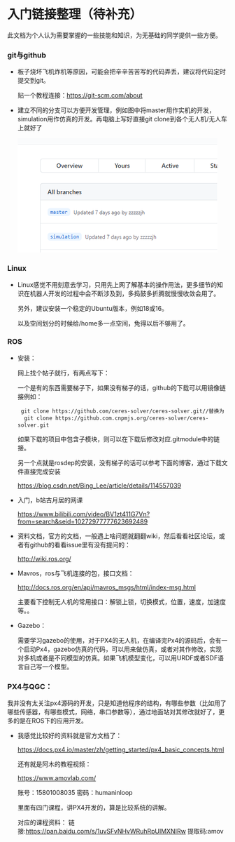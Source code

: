# 入门链接整理（待补充）

此文档为个人认为需要掌握的一些技能和知识，为无基础的同学提供一些方便。

### git与github

- 板子烧坏飞机炸机等原因，可能会把辛辛苦苦写的代码弄丢，建议将代码定时提交到git。

  贴一个教程连接：https://git-scm.com/about

- 建立不同的分支可以方便开发管理，例如图中将master用作实机的开发，simulation用作仿真的开发。再电脑上写好直接git clone到各个无人机/无人车上就好了

  ![image-20210809124403962](images\image-20210809124403962.png)

### Linux

- Linux感觉不用刻意去学习，只用先上网了解基本的操作用法，更多细节的知识在机器人开发的过程中会不断涉及到，多捣鼓多折腾就慢慢收敛会用了。<!--其实操作系统的知识是比较需要的，包括PX4上的实时操作系统，知识点都是相通的-->

  另外，建议安装一个稳定的Ubuntu版本，例如18或16。

  以及空间划分的时候给/home多一点空间，免得以后不够用了。



### ROS

- 安装：

  网上找个帖子就行，有两点写下：

  一个是有的东西需要梯子下，如果没有梯子的话，github的下载可以用镜像链接例如：

  ```
   git clone https://github.com/ceres-solver/ceres-solver.git//替换为
    git clone https://github.com.cnpmjs.org/ceres-solver/ceres-solver.git
  ```

  如果下载的项目中包含子模块，则可以在下载后修改对应.gitmodule中的链接。

  

  另一个点就是rosdep的安装，没有梯子的话可以参考下面的博客，通过下载文件直接完成安装

  https://blog.csdn.net/Bing_Lee/article/details/114557039

- 入门，b站古月居的网课

  https://www.bilibili.com/video/BV1zt411G7Vn?from=search&seid=10272977777623692489

- 资料文档，官方的文档，一般遇上啥问题就翻翻wiki，然后看看社区论坛，或者有github的看看issue里有没有提问的：

  http://wiki.ros.org/

- Mavros，ros与飞机连接的包，接口文档：

  http://docs.ros.org/en/api/mavros_msgs/html/index-msg.html

  主要看下控制无人机的常用接口：解锁上锁，切换模式，位置，速度，加速度等。。

- Gazebo：

  需要学习gazebo的使用，对于PX4的无人机，在编译完Px4的源码后，会有一个启动Px4，gazebo仿真的代码，可以用来做仿真，或者对其作修改，实现对多机或者是不同模型的仿真。如果飞机模型变化，可以用URDF或者SDF语言自己写一个模型。

### PX4与QGC：

我并没有太关注px4源码的开发，只是知道他程序的结构，有哪些参数（比如用了哪些传感器，有哪些模式，网络，串口参数等），通过地面站对其修改就好了，更多的是在ROS下的应用开发。

- 我感觉比较好的资料就是官方文档了：

  https://docs.px4.io/master/zh/getting_started/px4_basic_concepts.html

  还有就是阿木的教程视频：

  https://www.amovlab.com/

  账号：15801008035     密码：humaninloop

  里面有四门课程，讲PX4开发的，算是比较系统的讲解。

  对应的课程资料：
  链接:https://pan.baidu.com/s/1uvSFvNHvWRuhRpUlMXNIRw 
  提取码:amov





